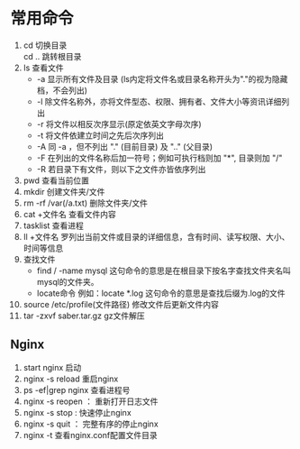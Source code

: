 <!--
 * @Description: 
 * @Autor: Leon
 * @Date: 2020-01-07 19:17:41
 * @LastEditors: 王一丁
 * @LastEditTime: 2021-02-09 18:37:37
 -->

# 常用命令

1. cd                   切换目录                                                             
   cd ..                跳转根目录                                                             
2. ls                   查看文件                                                            
   - -a 显示所有文件及目录 (ls内定将文件名或目录名称开头为"."的视为隐藏档，不会列出)
   - -l 除文件名称外，亦将文件型态、权限、拥有者、文件大小等资讯详细列出
   - -r 将文件以相反次序显示(原定依英文字母次序)
   - -t 将文件依建立时间之先后次序列出
   - -A 同 -a ，但不列出 "." (目前目录) 及 ".." (父目录)
   - -F 在列出的文件名称后加一符号；例如可执行档则加 "*", 目录则加 "/"
   - -R 若目录下有文件，则以下之文件亦皆依序列出
3. pwd                  查看当前位置                                                         
4. mkdir                创建文件夹/文件                                                      
5. rm -rf /var(/a.txt)  删除文件夹/文件                                                      
6. cat +文件名          查看文件内容                                                         
7. tasklist             查看进程                                                             
8. ll +文件名           罗列出当前文件或目录的详细信息，含有时间、读写权限、大小、时间等信息 
9. 查找文件                  
   - find / -name mysql 这句命令的意思是在根目录下按名字查找文件夹名叫mysql的文件夹。
   - locate命令 例如：locate \*.log 这句命令的意思是查找后缀为.log的文件
10. source /etc/profile(文件路径) 修改文件后更新文件内容
11. tar -zxvf saber.tar.gz gz文件解压
## Nginx 

1. start nginx          启动 
2. nginx -s reload      重启nginx
3. ps -ef|grep nginx    查看进程号 
4. nginx -s reopen  ：  重新打开日志文件
5. nginx -s stop  :     快速停止nginx
6. nginx -s quit  ：    完整有序的停止nginx
7. nginx -t             查看nginx.conf配置文件目录

